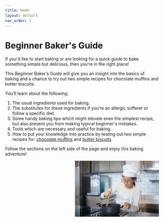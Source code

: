 ```yaml
---
title: Home
layout: default
nav_order: 1
---
```



<h1>Beginner Baker's Guide</h1>

If you'd like to start baking or are looking for a quick guide to bake something simple but delicious, then you’re in the right place!

This Beginner Baker’s Guide will give you an insight into the basics of baking and a chance to try out two simple recipes for chocolate muffins and butter biscuits.

You'll learn about the following:

1. The usual ingredients used for baking.
2. The substitutes for these ingredients if you’re an allergic sufferer or follow a specific diet. 
3. Some handy baking tips which might elevate even the simplest recipe, but also prevent you from making typical beginner's mistakes.
4. Tools which are necessary and useful for baking. 
5. How to put your knowledge into practice by testing out two simple recipes for: [chocolate muffins](https://izathewriter.github.io/Beginner-Baker-s-Guide/Chocolate%20Muffins%20Recipe.html) and [butter biscuits](https://izathewriter.github.io/Beginner-Baker-s-Guide/Butter%20Biscuits%20Recipe.html).

Follow the sections on the left side of the page and enjoy this baking adventure! 

<p style="text-align: right"><img src="small_size_young_girl_cooking.jpg"></p>


